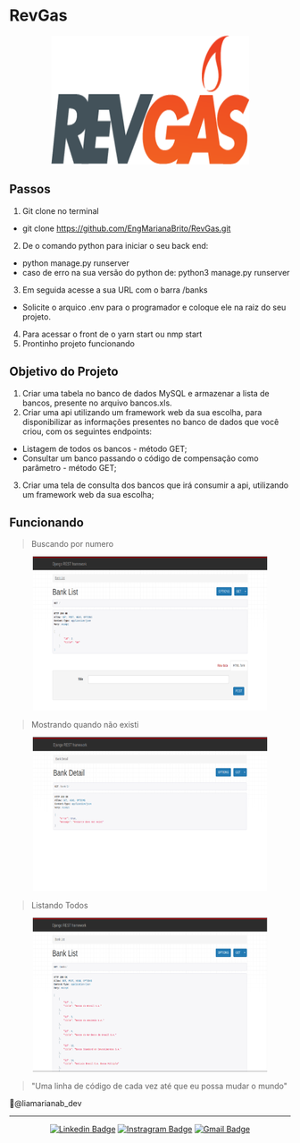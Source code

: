 # RevGas
<div align="center">
  <img src="https://github.com/EngMarianaBrito/RevGas/blob/main/image/logo.png" width="355" height="230" />
</div>

## Passos
1. Git clone no terminal
  - git clone https://github.com/EngMarianaBrito/RevGas.git
2. De o comando python para iniciar o seu back end:
  - python manage.py runserver
  - caso de erro na sua versão do python de: python3 manage.py runserver
3. Em seguida acesse a sua URL com o barra /banks
  - Solicite o arquico .env para o programador e coloque ele na raiz do seu projeto.  
4. Para acessar o front de o yarn start ou nmp start
5. Prontinho projeto funcionando

## Objetivo do Projeto
1. Criar uma tabela no banco de dados MySQL e armazenar a lista de bancos, presente no arquivo bancos.xls.
2. Criar uma api utilizando um framework web da sua escolha, para disponibilizar as informações presentes no banco de dados que você criou, com os seguintes endpoints:
 - Listagem de todos os bancos - método GET;
 - Consultar um banco passando o código de compensação como parâmetro - método GET;
3. Criar uma tela de consulta dos bancos que irá consumir a api, utilizando um framework web da sua escolha;
  
## Funcionando  
>Buscando por numero
<div align="center">
  <img src="https://github.com/EngMarianaBrito/RevGas/blob/main/image/1.png" width="420" height="275" />
</div>

>Mostrando quando não existi
<div align="center">
  <img src="https://github.com/EngMarianaBrito/RevGas/blob/main/image/2.png" width="420" height="275" />
</div>

>Listando Todos
<div align="center">
  <img src="https://github.com/EngMarianaBrito/RevGas/blob/main/image/3.png" width="420" height="275" />
</div>

>"Uma linha de código de cada vez até que eu possa mudar o mundo"

📍@liamarianab_dev
<hr/>
<div align="center">

[![Linkedin Badge](https://img.shields.io/badge/-LinkedIn-060606?style=flat&labelColor=0D0D0D&logo=Linkedin&Color=white)](https://www.linkedin.com/in/ʟɪᴀ-ᴍᴀʀɪᴀɴᴀ-b105541a8)
[![Instragram Badge](https://img.shields.io/badge/-Instagram-060606?style=flat&labelColor=0D0D0D&logo=instagram&logoColor=white)](https://instagram.com/liamarianab.dev?igshid=18z5t37bme6y0)
[![Gmail Badge](https://img.shields.io/badge/-Gmaill-060606?style=flat&labelColor=0D0D0D&logo=Microsoft-Outlook&Color=white)](mailto:marianabrito1791@gmail.com)

</div>
